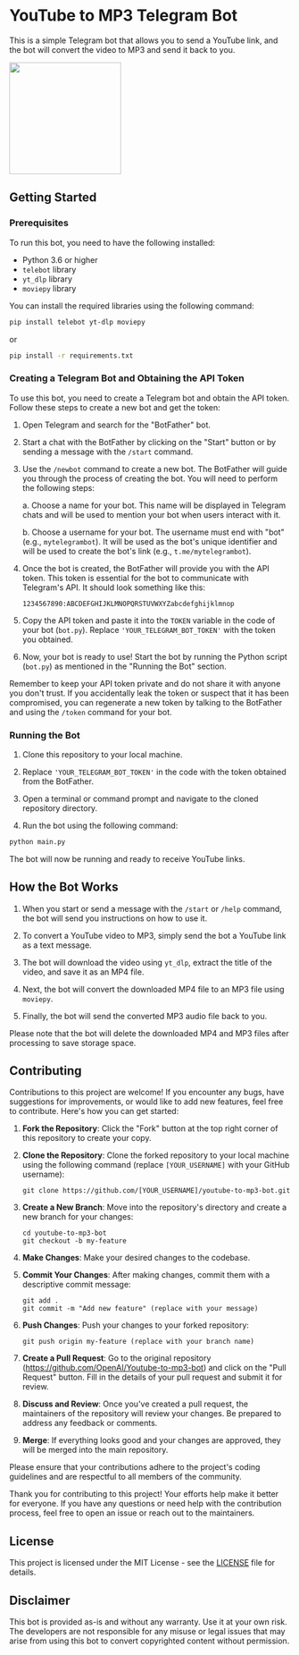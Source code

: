 # YouTube to MP3 Telegram Bot

This is a simple Telegram bot that allows you to send a YouTube link, and the bot will convert the video to MP3 and send it back to you.

<img src="https://github.com/ghaiith/Youtube-to-Mp3-TelegramBot/blob/main/Example.PNG " width="200">

## Getting Started

### Prerequisites

To run this bot, you need to have the following installed:

- Python 3.6 or higher
- `telebot` library
- `yt_dlp` library
- `moviepy` library

You can install the required libraries using the following command:

```bash
pip install telebot yt-dlp moviepy
```
or
```bash
pip install -r requirements.txt
```

### Creating a Telegram Bot and Obtaining the API Token

To use this bot, you need to create a Telegram bot and obtain the API token. Follow these steps to create a new bot and get the token:

1. Open Telegram and search for the "BotFather" bot.

2. Start a chat with the BotFather by clicking on the "Start" button or by sending a message with the `/start` command.

3. Use the `/newbot` command to create a new bot. The BotFather will guide you through the process of creating the bot. You will need to perform the following steps:

   a. Choose a name for your bot. This name will be displayed in Telegram chats and will be used to mention your bot when users interact with it.

   b. Choose a username for your bot. The username must end with "bot" (e.g., `mytelegrambot`). It will be used as the bot's unique identifier and will be used to create the bot's link (e.g., `t.me/mytelegrambot`).

4. Once the bot is created, the BotFather will provide you with the API token. This token is essential for the bot to communicate with Telegram's API. It should look something like this:

   ```
   1234567890:ABCDEFGHIJKLMNOPQRSTUVWXYZabcdefghijklmnop
   ```

5. Copy the API token and paste it into the `TOKEN` variable in the code of your bot (`bot.py`). Replace `'YOUR_TELEGRAM_BOT_TOKEN'` with the token you obtained.

6. Now, your bot is ready to use! Start the bot by running the Python script (`bot.py`) as mentioned in the "Running the Bot" section.

Remember to keep your API token private and do not share it with anyone you don't trust. If you accidentally leak the token or suspect that it has been compromised, you can regenerate a new token by talking to the BotFather and using the `/token` command for your bot.

### Running the Bot

1. Clone this repository to your local machine.

2. Replace `'YOUR_TELEGRAM_BOT_TOKEN'` in the code with the token obtained from the BotFather.

3. Open a terminal or command prompt and navigate to the cloned repository directory.

4. Run the bot using the following command:

```bash
python main.py
```

The bot will now be running and ready to receive YouTube links.

## How the Bot Works

1. When you start or send a message with the `/start` or `/help` command, the bot will send you instructions on how to use it.

2. To convert a YouTube video to MP3, simply send the bot a YouTube link as a text message.

3. The bot will download the video using `yt_dlp`, extract the title of the video, and save it as an MP4 file.

4. Next, the bot will convert the downloaded MP4 file to an MP3 file using `moviepy`.

5. Finally, the bot will send the converted MP3 audio file back to you.

Please note that the bot will delete the downloaded MP4 and MP3 files after processing to save storage space.


## Contributing

Contributions to this project are welcome! If you encounter any bugs, have suggestions for improvements, or would like to add new features, feel free to contribute. Here's how you can get started:

1. **Fork the Repository**: Click the "Fork" button at the top right corner of this repository to create your copy.

2. **Clone the Repository**: Clone the forked repository to your local machine using the following command (replace `[YOUR_USERNAME]` with your GitHub username):

   ```
   git clone https://github.com/[YOUR_USERNAME]/youtube-to-mp3-bot.git
   ```

3. **Create a New Branch**: Move into the repository's directory and create a new branch for your changes:

   ```
   cd youtube-to-mp3-bot
   git checkout -b my-feature
   ```

4. **Make Changes**: Make your desired changes to the codebase.

5. **Commit Your Changes**: After making changes, commit them with a descriptive commit message:

   ```
   git add .
   git commit -m "Add new feature" (replace with your message)
   ```

6. **Push Changes**: Push your changes to your forked repository:

   ```
   git push origin my-feature (replace with your branch name)
   ```

7. **Create a Pull Request**: Go to the original repository (https://github.com/OpenAI/Youtube-to-mp3-bot) and click on the "Pull Request" button. Fill in the details of your pull request and submit it for review.

8. **Discuss and Review**: Once you've created a pull request, the maintainers of the repository will review your changes. Be prepared to address any feedback or comments.

9. **Merge**: If everything looks good and your changes are approved, they will be merged into the main repository.

Please ensure that your contributions adhere to the project's coding guidelines and are respectful to all members of the community.

Thank you for contributing to this project! Your efforts help make it better for everyone. If you have any questions or need help with the contribution process, feel free to open an issue or reach out to the maintainers.


## License

This project is licensed under the MIT License - see the [LICENSE](LICENSE) file for details.

## Disclaimer

This bot is provided as-is and without any warranty. Use it at your own risk. The developers are not responsible for any misuse or legal issues that may arise from using this bot to convert copyrighted content without permission.

